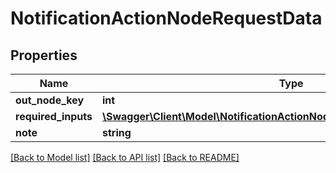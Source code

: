 # NotificationActionNodeRequestData

## Properties
Name | Type | Description | Notes
------------ | ------------- | ------------- | -------------
**out_node_key** | **int** |  | 
**required_inputs** | [**\Swagger\Client\Model\NotificationActionNodeRequestDataRequiredinputs[]**](NotificationActionNodeRequestDataRequiredinputs.md) |  | 
**note** | **string** |  | [optional] 

[[Back to Model list]](../../README.md#documentation-for-models) [[Back to API list]](../../README.md#documentation-for-api-endpoints) [[Back to README]](../../README.md)

